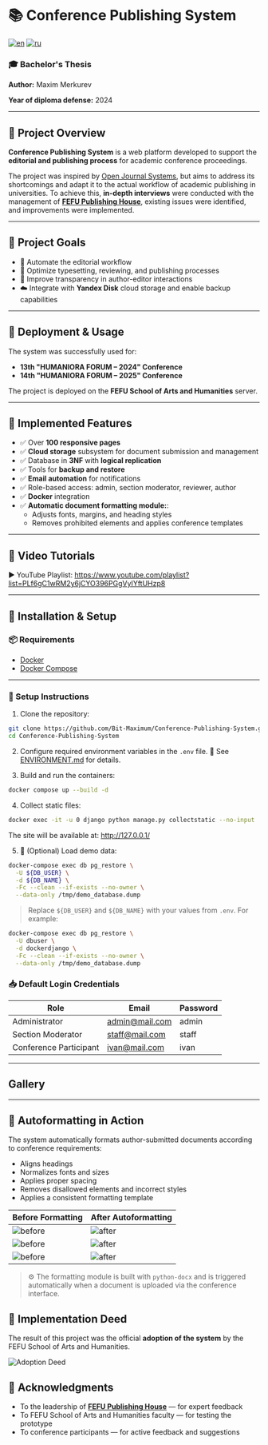 # 📚 Conference Publishing System

[![en](https://img.shields.io/badge/lang-en-red.svg)](https://github.com/Bit-Maximum/Conference-Publishing-System/blob/main/README.md)
[![ru](https://img.shields.io/badge/lang-ru-blue.svg)](https://github.com/Bit-Maximum/Conference-Publishing-System/blob/main/translation/README.ru.md)

### 🎓 **Bachelor's Thesis**
**Author:** Maxim Merkurev

**Year of diploma defense:** 2024

---

## 🧩 Project Overview

**Conference Publishing System** is a web platform developed to support the **editorial and publishing process** for academic conference proceedings.

The project was inspired by [Open Journal Systems](https://pkp.sfu.ca/software/ojs/), but aims to address its shortcomings and adapt it to the actual workflow of academic publishing in universities. To achieve this, **in-depth interviews** were conducted with the management of **[FEFU Publishing House](https://www.dvfu.ru/science/publishing-activities/)**, existing issues were identified, and improvements were implemented.

---

## 🎯 Project Goals

- 📑 Automate the editorial workflow
- 🧠 Optimize typesetting, reviewing, and publishing processes
- 🔁 Improve transparency in author-editor interactions
- ☁️ Integrate with **Yandex Disk** cloud storage and enable backup capabilities

---

## 🧪 Deployment & Usage

The system was successfully used for:
- **13th "HUMANIORA FORUM – 2024" Conference**
- **14th "HUMANIORA FORUM – 2025" Conference**

The project is deployed on the **FEFU School of Arts and Humanities** server.

---

## 🧰 Implemented Features

- ✅ Over **100 responsive pages**
- ✅ **Cloud storage** subsystem for document submission and management
- ✅ Database in **3NF** with **logical replication**
- ✅ Tools for **backup and restore**
- ✅ **Email automation** for notifications
- ✅ Role-based access: admin, section moderator, reviewer, author
- ✅ **Docker** integration
- ✅ **Automatic document formatting module:**:
    - Adjusts fonts, margins, and heading styles
    - Removes prohibited elements and applies conference templates

---

## 🎥 Video Tutorials

▶️ YouTube Playlist:
https://www.youtube.com/playlist?list=PLf6gC1wRM2y6jCYO396PGgVyIYftUHzp8

---

## 🚀 Installation & Setup

### 📦 Requirements

- [Docker](https://docs.docker.com/get-docker/)
- [Docker Compose](https://docs.docker.com/compose/install/)

---

### 🔧 Setup Instructions

1. Clone the repository:

```bash
git clone https://github.com/Bit-Maximum/Conference-Publishing-System.git
cd Conference-Publishing-System
```

2. Configure required environment variables in the `.env` file.
   📄 See [ENVIRONMENT.md](ENVIRONMENT.md) for details.

3. Build and run the containers:
```bash
docker compose up --build -d 
```

4. Collect static files:
```bash
docker exec -it -u 0 django python manage.py collectstatic --no-input 
```

The site will be available at: http://127.0.0.1/

5. 🧪 (Optional) Load demo data:
```bash
docker-compose exec db pg_restore \
  -U ${DB_USER} \
  -d ${DB_NAME} \
  -Fc --clean --if-exists --no-owner \
  --data-only /tmp/demo_database.dump
```
> Replace `${DB_USER}` and `${DB_NAME}` with your values from `.env`. For example:
```bash
docker-compose exec db pg_restore \
  -U dbuser \
  -d dockerdjango \
  -Fc --clean --if-exists --no-owner \
  --data-only /tmp/demo_database.dump
```

### 📥 Default Login Credentials
| Role                 | Email                                   | Password |
| -------------------- | --------------------------------------- | ------ |
| Administrator        | [admin@mail.com](mailto:admin@mail.com) | admin  |
| Section Moderator     | [staff@mail.com](mailto:staff@mail.com) | staff  |
| Conference Participant | [ivan@mail.com](mailto:ivan@mail.com)   | ivan   |

---

## Gallery

---

## 📄 Autoformatting in Action
The system automatically formats author-submitted documents according to conference requirements:
* Aligns headings
* Normalizes fonts and sizes
* Applies proper spacing
* Removes disallowed elements and incorrect styles
* Applies a consistent formatting template

| Before Formatting                         | After Autoformatting    |
|-------------------------------------------|-----------------------------|
| ![before](translation/media/before_1.png) | ![after](translation/media/after_1.png) |
| ![before](translation/media/before_2.png)             | ![after](translation/media/after_2.png) |
| ![before](translation/media/before_1.png)             | ![after](translation/media/after_3.png) |

> ⚙️ The formatting module is built with `python-docx` and is triggered automatically when a document is uploaded via the conference interface.

## 📎 Implementation Deed
The result of this project was the official **adoption of the system** by the FEFU School of Arts and Humanities.

![Adoption Deed](translation/media/adoption.png)

## 🤝 Acknowledgments
- To the leadership of **[FEFU Publishing House](https://www.dvfu.ru/science/publishing-activities/)** — for expert feedback
- To FEFU School of Arts and Humanities faculty — for testing the prototype
- To conference participants — for active feedback and suggestions